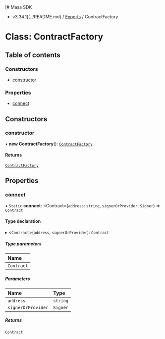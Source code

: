 [# Masa SDK
 - v3.34.1](../README.md) / [Exports](../modules.md) / ContractFactory

# Class: ContractFactory

## Table of contents

### Constructors

- [constructor](ContractFactory.md#constructor)

### Properties

- [connect](ContractFactory.md#connect)

## Constructors

### constructor

• **new ContractFactory**(): [`ContractFactory`](ContractFactory.md)

#### Returns

[`ContractFactory`](ContractFactory.md)

## Properties

### connect

▪ `Static` **connect**: \<Contract\>(`address`: `string`, `signerOrProvider`: `Signer`) => `Contract`

#### Type declaration

▸ \<`Contract`\>(`address`, `signerOrProvider`): `Contract`

##### Type parameters

| Name |
| :------ |
| `Contract` |

##### Parameters

| Name | Type |
| :------ | :------ |
| `address` | `string` |
| `signerOrProvider` | `Signer` |

##### Returns

`Contract`
